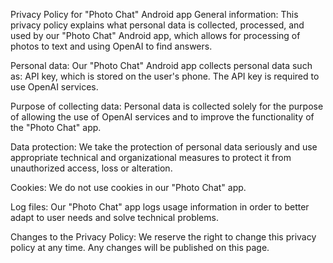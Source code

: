 Privacy Policy for "Photo Chat" Android app
General information:
This privacy policy explains what personal data is collected, processed, and used by our "Photo Chat" Android app, which allows for processing of photos to text and using OpenAI to find answers.

Personal data:
Our "Photo Chat" Android app collects personal data such as: API key, which is stored on the user's phone. The API key is required to use OpenAI services.

Purpose of collecting data:
Personal data is collected solely for the purpose of allowing the use of OpenAI services and to improve the functionality of the "Photo Chat" app.

Data protection:
We take the protection of personal data seriously and use appropriate technical and organizational measures to protect it from unauthorized access, loss or alteration.

Cookies:
We do not use cookies in our "Photo Chat" app.

Log files:
Our "Photo Chat" app logs usage information in order to better adapt to user needs and solve technical problems.

Changes to the Privacy Policy:
We reserve the right to change this privacy policy at any time. Any changes will be published on this page.
